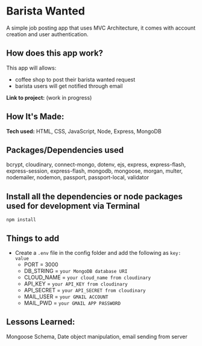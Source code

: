 # Barista Wanted #
A simple job posting app that uses MVC Architecture, it comes with account creation and user authentication.

## How does this app work?
This app will allows:
- coffee shop to post their barista wanted request 
- barista users will get notified through email

**Link to project:** (work in progress)

## How It's Made:
**Tech used:** HTML, CSS, JavaScript, Node, Express, MongoDB 

## Packages/Dependencies used 
bcrypt, cloudinary, connect-mongo, dotenv, ejs, express, express-flash, express-session, express-flash, mongodb, mongoose, morgan, multer, nodemailer, nodemon, passport, passport-local, validator

## Install all the dependencies or node packages used for development via Terminal
`npm install` 

## Things to add
- Create a `.env` file in the config folder and add the following as `key: value` 
  - PORT = 3000 
  - DB_STRING = `your MongoDB database URI`
  - CLOUD_NAME = `your cloud_name from cloudinary`
  - API_KEY = `your API_KEY from cloudinary`
  - API_SECRET = `your API_SECRET from cloudinary`
  - MAIL_USER = `your GMAIL ACCOUNT`
  - MAIL_PWD = `your GMAIL APP PASSWORD`

## Lessons Learned:
Mongoose Schema, Date object manipulation, email sending from server

